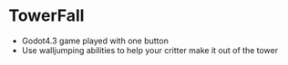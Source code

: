 # TowerFall

- Godot4.3 game played with one button
- Use walljumping abilities to help your critter make it out of the tower


